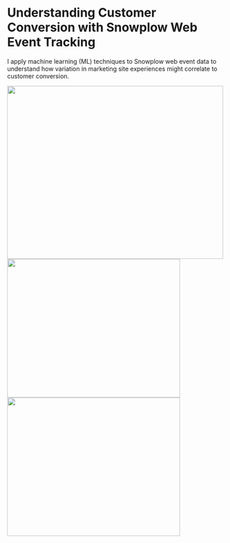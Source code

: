 # Understanding Customer Conversion with Snowplow Web Event Tracking
I apply machine learning (ML) techniques to Snowplow web event data to understand how variation in marketing site experiences might correlate to customer conversion.

<img align="center" src="https://github.com/b-knight/Understanding-Customer-Conversion-with-Snowplow-Web-Event-Tracking/blob/master/exploratory_analysis-labels.png" width="500" height="400" />
<img src="https://github.com/b-knight/Understanding-Customer-Conversion-with-Snowplow-Web-Event-Tracking/blob/master/exploratory_analysis-feature_means.png" width="400" height="320" />
<img src="https://github.com/b-knight/Understanding-Customer-Conversion-with-Snowplow-Web-Event-Tracking/blob/master/exploratory_analysis-feature_sds.png" width="400" height="320" />
